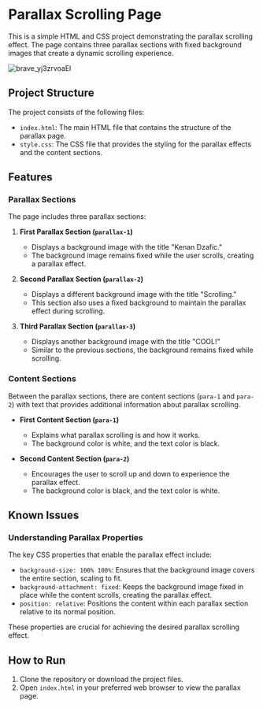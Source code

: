 # Parallax Scrolling Page

This is a simple HTML and CSS project demonstrating the parallax scrolling effect. The page contains three parallax sections with fixed background images that create a dynamic scrolling experience.

![brave_yj3zrvoaEl](https://github.com/user-attachments/assets/ff04cbb3-6e6f-4d64-9bc3-9b839659bdeb)

## Project Structure

The project consists of the following files:

- `index.html`: The main HTML file that contains the structure of the parallax page.
- `style.css`: The CSS file that provides the styling for the parallax effects and the content sections.

## Features

### Parallax Sections

The page includes three parallax sections:

1. **First Parallax Section (`parallax-1`)**
   - Displays a background image with the title "Kenan Dzafic."
   - The background image remains fixed while the user scrolls, creating a parallax effect.

2. **Second Parallax Section (`parallax-2`)**
   - Displays a different background image with the title "Scrolling."
   - This section also uses a fixed background to maintain the parallax effect during scrolling.

3. **Third Parallax Section (`parallax-3`)**
   - Displays another background image with the title "COOL!"
   - Similar to the previous sections, the background remains fixed while scrolling.

### Content Sections

Between the parallax sections, there are content sections (`para-1` and `para-2`) with text that provides additional information about parallax scrolling.

- **First Content Section (`para-1`)**
  - Explains what parallax scrolling is and how it works.
  - The background color is white, and the text color is black.

- **Second Content Section (`para-2`)**
  - Encourages the user to scroll up and down to experience the parallax effect.
  - The background color is black, and the text color is white.

## Known Issues

### Understanding Parallax Properties

The key CSS properties that enable the parallax effect include:

- `background-size: 100% 100%`: Ensures that the background image covers the entire section, scaling to fit.
- `background-attachment: fixed`: Keeps the background image fixed in place while the content scrolls, creating the parallax effect.
- `position: relative`: Positions the content within each parallax section relative to its normal position.

These properties are crucial for achieving the desired parallax scrolling effect.

## How to Run

1. Clone the repository or download the project files.
2. Open `index.html` in your preferred web browser to view the parallax page.
